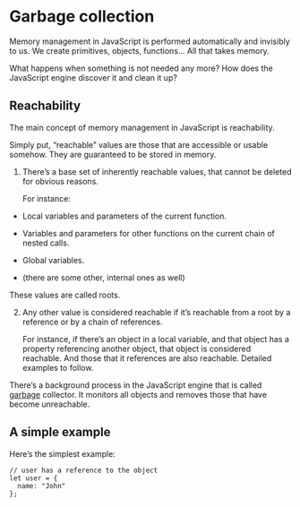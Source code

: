 # Garbage collection

Memory management in JavaScript is performed automatically and invisibly to us. We create primitives, objects, functions… All that takes memory.

What happens when something is not needed any more? How does the JavaScript engine discover it and clean it up?

## Reachability

The main concept of memory management in JavaScript is reachability.

Simply put, “reachable” values are those that are accessible or usable somehow. They are guaranteed to be stored in memory.

1. There’s a base set of inherently reachable values, that cannot be deleted for obvious reasons.

   For instance:

  * Local variables and parameters of the current function.

  * Variables and parameters for other functions on the current chain of nested calls.

  * Global variables.

  * (there are some other, internal ones as well)

   These values are called roots.

2. Any other value is considered reachable if it’s reachable from a root by a reference or by a chain of references.

   For instance, if there’s an object in a local variable, and that object has a property referencing another object, that object is considered reachable. And those that it references are also reachable. Detailed examples to follow.

There’s a background process in the JavaScript engine that is called [garbage](https://en.wikipedia.org/wiki/Garbage_collection_(computer_science) "garbage") collector. It monitors all objects and removes those that have become unreachable.

## A simple example

Here’s the simplest example:

```
// user has a reference to the object
let user = {
  name: "John"
};
```